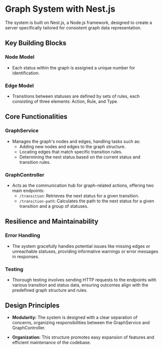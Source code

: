 # Graph System with Nest.js

The system is built on Nest.js, a Node.js framework, designed to create a server specifically tailored for consistent graph data representation.

## Key Building Blocks

### Node Model
- Each status within the graph is assigned a unique number for identification.

### Edge Model
- Transitions between statuses are defined by sets of rules, each consisting of three elements: Action, Rule, and Type.

## Core Functionalities

### GraphService
- Manages the graph's nodes and edges, handling tasks such as:
  - Adding new nodes and edges to the graph structure.
  - Locating edges that match specific transition rules.
  - Determining the next status based on the current status and transition rules.

### GraphController
- Acts as the communication hub for graph-related actions, offering two main endpoints:
  - `/transition`: Retrieves the next status for a given transition.
  - `/transition-path`: Calculates the path to the next status for a given transition and a group of statuses.

## Resilience and Maintainability

### Error Handling
- The system gracefully handles potential issues like missing edges or unreachable statuses, providing informative warnings or error messages in responses.

### Testing
- Thorough testing involves sending HTTP requests to the endpoints with various transition and status data, ensuring outcomes align with the predefined graph structure and rules.

## Design Principles

- **Modularity:** The system is designed with a clear separation of concerns, organizing responsibilities between the GraphService and GraphController.

- **Organization:** This structure promotes easy expansion of features and efficient maintenance of the codebase.
